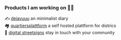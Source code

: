 ### Products I am working on 👨‍💻

✍️ [dejavuuu](https://vuuu.space) an minimalist diary<br>
🏘 [quartiersplattform](https://arrenberg.app) a self hosted plattform for districs<br>
🚏 [digital streetsigns](https://viadukt.de) stay in touch with your community<br>
